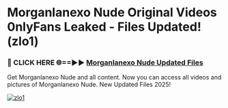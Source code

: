 # Morganlanexo Nude Original Videos 0nlyFans Leaked - Files Updated! (zlo1)

<h3>🔴 CLICK HERE 🌐==►► <a href="https://tinyurl.com/y5r63du9" rel="nofollow">Morganlanexo Nude Updated Files</a></h3>

Get Morganlanexo Nude and all content. Now you can access all videos and pictures of Morganlanexo Nude. New Updated Files 2025!

[![zlo1](https://i.imgur.com/UVo9nyh.gif)](https://tinyurl.com/y5r63du9)